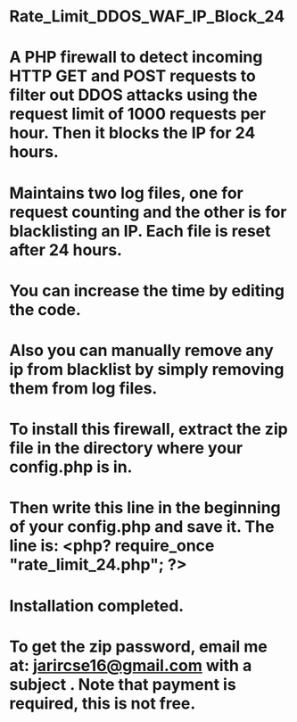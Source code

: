 # Rate_Limit_DDOS_WAF_IP_Block_24
# A PHP firewall to detect incoming HTTP GET and POST requests to filter out DDOS attacks using the request limit of 1000 requests per hour. Then it blocks the IP for 24 hours.
# Maintains two log files, one for request counting and the other is for blacklisting an IP. Each file is reset after 24 hours.
# You can increase the time by editing the code.
# Also you can manually remove any ip from blacklist by simply removing them from log files.
# To install this firewall, extract the zip file in the directory where your config.php is in.
# Then write this line in the beginning of your config.php and save it. The line is: <php? require_once "rate_limit_24.php"; ?> 
# Installation completed.
# To get the zip password, email me at: jarircse16@gmail.com with a subject . Note that payment is required, this is not free. 
